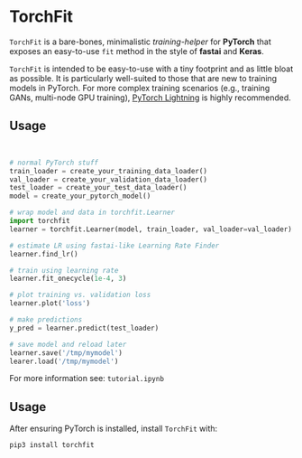 # TorchFit

`TorchFit` is a bare-bones, minimalistic *training-helper* for **PyTorch** that exposes an easy-to-use `fit` method in the style of **fastai** and **Keras**.  

`TorchFit` is intended to be easy-to-use with a tiny footprint and as little bloat as possible. It is particularly well-suited to those that are new to training models in PyTorch. For more complex training scenarios (e.g., training GANs, multi-node GPU training), [PyTorch Lightning](https://github.com/PyTorchLightning/pytorch-lightning) is highly recommended.


## Usage

```python


# normal PyTorch stuff
train_loader = create_your_training_data_loader()
val_loader = create_your_validation_data_loader()
test_loader = create_your_test_data_loader()
model = create_your_pytorch_model()

# wrap model and data in torchfit.Learner
import torchfit
learner = torchfit.Learner(model, train_loader, val_loader=val_loader)

# estimate LR using fastai-like Learning Rate Finder
learner.find_lr()

# train using learning rate
learner.fit_onecycle(1e-4, 3)

# plot training vs. validation loss
learner.plot('loss')

# make predictions
y_pred = learner.predict(test_loader)

# save model and reload later
learner.save('/tmp/mymodel')
learer.load('/tmp/mymodel')
```

For more information see: `tutorial.ipynb`


## Usage

After ensuring PyTorch is installed, install `TorchFit` with:

```
pip3 install torchfit

```

<!-- pip3 install torch==1.3.1+cu100 torchvision==0.4.2+cu100 -f https://download.pytorch.org/whl/torch_stable.html -->
